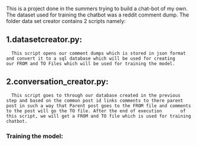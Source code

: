 This is a project done in the summers trying to build a chat-bot of my own.
The dataset used for training the chatbot was a reddit comment dump. The folder data set creator contains 2 scripts namely:

## 1.datasetcreator.py:
      This script opens our comment dumps which is stored in json format and convert it to a sql database which will be used for creating       our FROM and TO Files which will be used for training the model.
     
## 2.conversation_creator.py:
      This script goes to through our database created in the previous step and based on the common post id links comments to there parent       post in such a way that Parent post goes to the FROM file and comments to the post will go the TO file. After the end of execution       of this script, we will get a FROM and TO file which is used for training chatbot.
   
### Training the model:
     
     
